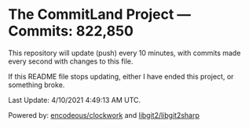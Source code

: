 # The CommitLand Project — Commits: 822,850

This repository will update (push) every 10 minutes, with commits made every second with changes to this file.

If this README file stops updating, either I have ended this project, or something broke.

Last Update: 4/10/2021 4:49:13 AM UTC.

Powered by: [encodeous/clockwork](https://github.com/encodeous/clockwork) and [libgit2/libgit2sharp](https://github.com/libgit2/libgit2sharp)